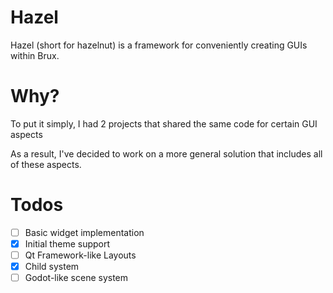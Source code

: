 # Hazel
Hazel (short for hazelnut) is a framework for conveniently creating GUIs within Brux.
# Why?
To put it simply, I had 2 projects that shared the same code for certain GUI aspects

As a result, I've decided to work on a more general solution that includes all of these aspects.
# Todos
- [ ] Basic widget implementation
- [X] Initial theme support
- [ ] Qt Framework-like Layouts
- [X] Child system
- [ ] Godot-like scene system